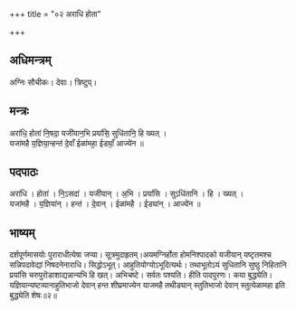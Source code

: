 +++
title = "०२ अराधि होता"

+++
## अधिमन्त्रम्
अग्निः सौचीकः। देवाः। त्रिष्टुप्।

## मन्त्रः
अरा॑धि॒ होता॑ नि॒षदा॒ यजी॑यान॒भि प्रयां॑सि॒ सुधि॑तानि॒ हि ख्यत् ।  
यजा॑महै य॒ज्ञिया॒न्हन्त॑ दे॒वाँ ईळा॑महा॒ ईड्याँ॒ आज्ये॑न ॥

## पदपाठः
अरा॑धि । होता॑ । नि॒ऽसदा॑ । यजी॑यान् । अ॒भि । प्रयां॑सि । सुऽधि॑तानि । हि । ख्यत् ।  
यजा॑महै । य॒ज्ञिया॑न् । हन्त॑ । दे॒वान् । ईळा॑महै । ईड्या॑न् । आज्ये॑न ॥

## भाष्यम्
दर्शपूर्णमासयोः पुराराधीत्येषा जप्या। सूत्रमुदाहृतम्।अयमग्निर्होता होमनिश्पादको यजीयान् यष्टृतमश्च सन्निपदावेद्यां निषदनेनाराधि। सिद्धोऽभूत्। आहुतियोग्योऽभूदित्यर्थः। तथाभूतोऽयं सुधितानि सुष्ठु निहितानि प्रयांसि चरुपुरॊडाशाद्यन्नान्यभि हि खत्। अभिचष्टे। सर्वतः पश्यति। हीति पादपुरणः। कया बुद्ध्येति। यज्ञियान्यष्टव्यानाहुतिभाजो देवान् हन्त शीघ्रमाज्येन याजमहै तथीड्यान् स्तुतिभाजो देवान् स्तुत्येळामहा इति बुद्ध्येति शेषः॥२॥